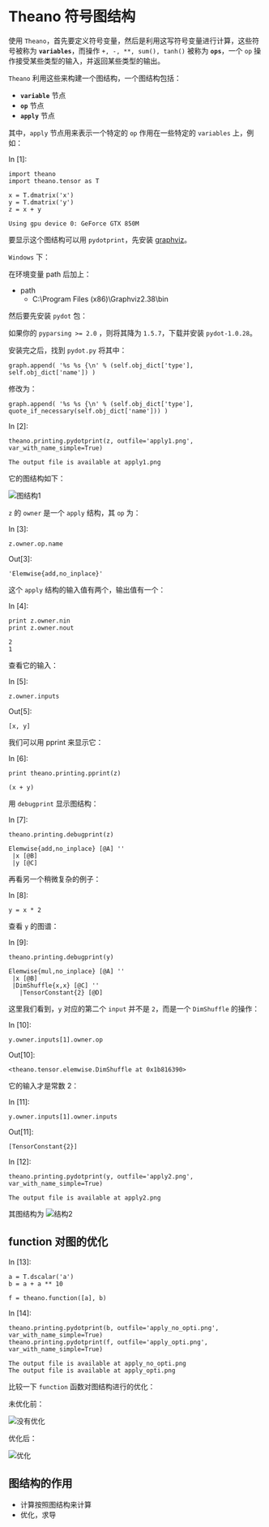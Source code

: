 # Theano 符号图结构

使用 `Theano`，首先要定义符号变量，然后是利用这写符号变量进行计算，这些符号被称为 **`variables`**，而操作 `+, -, **, sum(), tanh()` 被称为 **`ops`**，一个 `op` 操作接受某些类型的输入，并返回某些类型的输出。

`Theano` 利用这些来构建一个图结构，一个图结构包括：

*   **`variable`** 节点
*   **`op`** 节点
*   **`apply`** 节点

其中，`apply` 节点用来表示一个特定的 `op` 作用在一些特定的 `variables` 上，例如：

In [1]:

```
import theano
import theano.tensor as T

x = T.dmatrix('x')
y = T.dmatrix('y')
z = x + y

```

```
Using gpu device 0: GeForce GTX 850M

```

要显示这个图结构可以用 `pydotprint`，先安装 [graphviz](http://www.graphviz.org)。

`Windows` 下：

在环境变量 path 后加上：

*   path
    *   C:\Program Files (x86)\Graphviz2.38\bin

然后要先安装 `pydot` 包：

如果你的 `pyparsing >= 2.0` ，则将其降为 `1.5.7`，下载并安装 `pydot-1.0.28`。

安装完之后，找到 `pydot.py` 将其中：

```
graph.append( '%s %s {\n' % (self.obj_dict['type'], self.obj_dict['name']) ) 
```

修改为：

```
graph.append( '%s %s {\n' % (self.obj_dict['type'], quote_if_necessary(self.obj_dict['name'])) )
```

In [2]:

```
theano.printing.pydotprint(z, outfile='apply1.png', var_with_name_simple=True)

```

```
The output file is available at apply1.png

```

它的图结构如下：

![图结构1](apply1.png)

`z` 的 `owner` 是一个 `apply` 结构，其 `op` 为：

In [3]:

```
z.owner.op.name

```

Out[3]:

```
'Elemwise{add,no_inplace}'
```

这个 `apply` 结构的输入值有两个，输出值有一个：

In [4]:

```
print z.owner.nin
print z.owner.nout

```

```
2
1

```

查看它的输入：

In [5]:

```
z.owner.inputs

```

Out[5]:

```
[x, y]
```

我们可以用 pprint 来显示它：

In [6]:

```
print theano.printing.pprint(z)

```

```
(x + y)

```

用 `debugprint` 显示图结构：

In [7]:

```
theano.printing.debugprint(z)

```

```
Elemwise{add,no_inplace} [@A] ''   
 |x [@B]
 |y [@C]

```

再看另一个稍微复杂的例子：

In [8]:

```
y = x * 2

```

查看 `y` 的图谱：

In [9]:

```
theano.printing.debugprint(y)

```

```
Elemwise{mul,no_inplace} [@A] ''   
 |x [@B]
 |DimShuffle{x,x} [@C] ''   
   |TensorConstant{2} [@D]

```

这里我们看到，`y` 对应的第二个 `input` 并不是 `2`，而是一个 `DimShuffle` 的操作：

In [10]:

```
y.owner.inputs[1].owner.op

```

Out[10]:

```
<theano.tensor.elemwise.DimShuffle at 0x1b816390>
```

它的输入才是常数 2：

In [11]:

```
y.owner.inputs[1].owner.inputs

```

Out[11]:

```
[TensorConstant{2}]
```

In [12]:

```
theano.printing.pydotprint(y, outfile='apply2.png', var_with_name_simple=True)

```

```
The output file is available at apply2.png

```

其图结构为 ![结构2](apply2.png)

## function 对图的优化

In [13]:

```
a = T.dscalar('a')
b = a + a ** 10

f = theano.function([a], b)

```

In [14]:

```
theano.printing.pydotprint(b, outfile='apply_no_opti.png', var_with_name_simple=True)
theano.printing.pydotprint(f, outfile='apply_opti.png', var_with_name_simple=True)

```

```
The output file is available at apply_no_opti.png
The output file is available at apply_opti.png

```

比较一下 `function` 函数对图结构进行的优化：

未优化前：

![没有优化](apply_no_opti.png)

优化后：

![优化](apply_opti.png)

## 图结构的作用

*   计算按照图结构来计算
*   优化，求导
